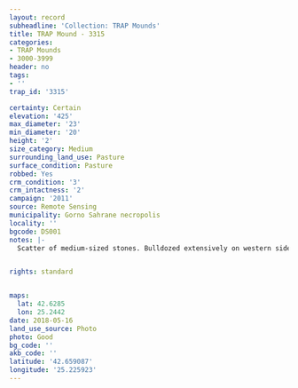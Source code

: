 ```yaml
---
layout: record
subheadline: 'Collection: TRAP Mounds'
title: TRAP Mound - 3315
categories:
- TRAP Mounds
- 3000-3999
header: no
tags:
- ''
trap_id: '3315'

certainty: Certain
elevation: '425'
max_diameter: '23'
min_diameter: '20'
height: '2'
size_category: Medium
surrounding_land_use: Pasture
surface_condition: Pasture
robbed: Yes
crm_condition: '3'
crm_intactness: '2'
campaign: '2011'
source: Remote Sensing
municipality: Gorno Sahrane necropolis
locality: ''
bgcode: DS001
notes: |-
  Scatter of medium-sized stones. Bulldozed extensively on western side. North-eastern side taken off in past (but is uniform in removal of earth, showing possible excavation work). Many old robbers' trench's. New robbers' trench on top (robbers' trench3).


rights: standard


maps:
  lat: 42.6285
  lon: 25.2442
date: 2018-05-16
land_use_source: Photo
photo: Good
bg_code: ''
akb_code: ''
latitude: '42.659087'
longitude: '25.225923'
---
```

